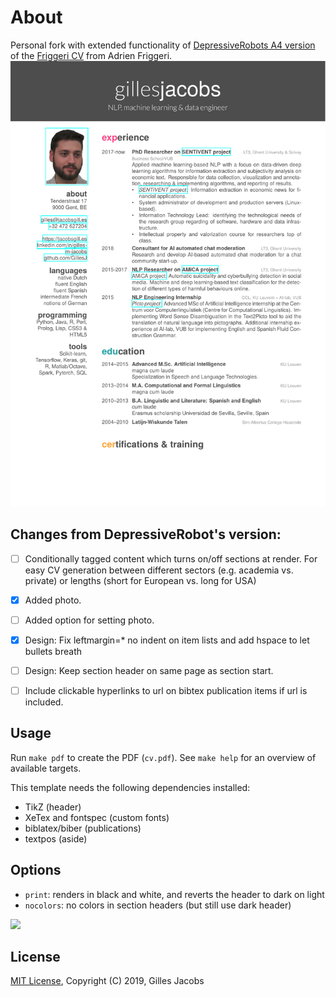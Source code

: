 # About

Personal fork with extended functionality of [DepressiveRobots A4 version](https://github.com/depressiveRobot/friggeri-cv-a4) of the [Friggeri CV](https://www.sharelatex.com/templates/cv-or-resume/fancy-cv) from Adrien Friggeri.
![](samples/cv.png?raw=true)

## Changes from DepressiveRobot's version:
- [ ] Conditionally tagged content which turns on/off sections at render. For easy CV generation between different sectors (e.g. academia vs. private) or lengths (short for European vs. long for USA)
- [X] Added photo.
- [ ] Added option for setting photo.
- [X] Design: Fix leftmargin=* no indent on item lists and add hspace to let bullets breath
- [ ] Design: Keep section header on same page as section start.
- [ ] Include clickable hyperlinks to url on bibtex publication items if url is included.


## Usage

Run `make pdf` to create the PDF (`cv.pdf`).
See `make help` for an overview of available targets.

This template needs the following dependencies installed:

* TikZ (header)
* XeTex and fontspec (custom fonts)
* biblatex/biber (publications)
* textpos (aside)

## Options

* `print`: renders in black and white, and reverts the header to dark on light
* `nocolors`: no colors in section headers (but still use dark header)

![](samples/cv_nocolors.png?raw=true)

## License

[MIT License](https://opensource.org/licenses/MIT), Copyright (C) 2019, Gilles Jacobs